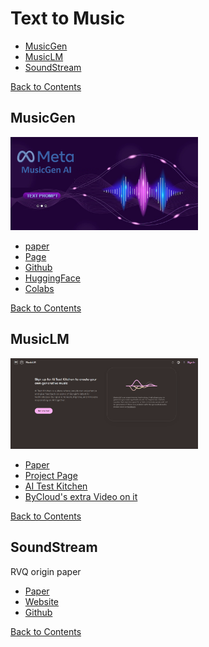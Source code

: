 # Text to Music

- [MusicGen](#musicgen)
- [MusicLM](#musiclm)
- [SoundStream](#soundstream)

[Back to Contents](#contents)

## MusicGen

<img src="/Directories/Text-to-Music/Images/MusicGen/MusicGen.png" alt="Vaudeville" width="300"/>

- [paper](https://arxiv.org/abs/2306.05284)
- [Page](https://ai.honu.io/papers/musicgen/)
- [Github](https://github.com/facebookresearch/audiocraft)
- [HuggingFace](https://huggingface.co/spaces/facebook/MusicGen)
- [Colabs](https://github.com/camenduru/MusicGen-colab)

[Back to Contents](#contents)

## MusicLM

<img src="/Directories/Text-to-Music/Images/MusicLM/MusicLM.png" alt="Vaudeville" width="300"/>

- [Paper](https://arxiv.org/abs/2301.11325)
- [Project Page](https://google-research.github.io/seanet/musiclm/examples/)
- [AI Test Kitchen](https://aitestkitchen.withgoogle.com/experiments/music-lm)
- [ByCloud's extra Video on it](https://www.youtube.com/watch?v=2CUKU2iAzAs)

[Back to Contents](#contents)

## SoundStream

RVQ origin paper

- [Paper](https://arxiv.org/pdf/2107.03312.pdf)
- [Website](https://blog.research.google/2021/08/soundstream-end-to-end-neural-audio.html)
- [Github](https://github.com/wesbz/SoundStream)

[Back to Contents](#contents)
